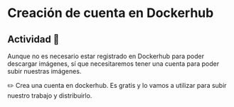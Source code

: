 # Creación de cuenta en Dockerhub

## Actividad 📖
Aunque no es necesario estar registrado en Dockerhub para poder descargar imágenes, sí que necesitaremos tener una cuenta para poder subir nuestras imágenes.

✏️ Crea una cuenta en dockerhub. Es gratis y lo vamos a utilizar para subir nuestro trabajo y distribuirlo.